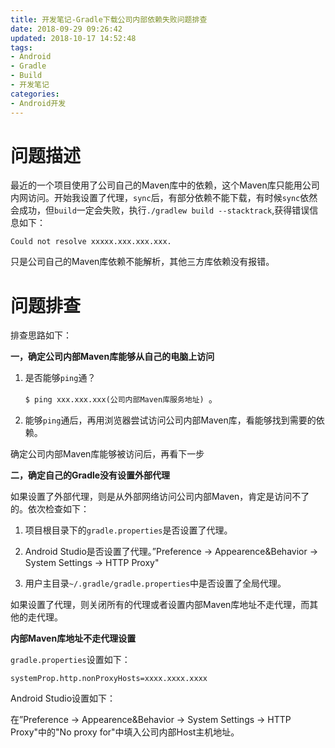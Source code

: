 ```yaml
---
title: 开发笔记-Gradle下载公司内部依赖失败问题排查
date: 2018-09-29 09:26:42
updated: 2018-10-17 14:52:48
tags:
- Android
- Gradle
- Build
- 开发笔记
categories:
- Android开发
---
```




# 问题描述 

最近的一个项目使用了公司自己的Maven库中的依赖，这个Maven库只能用公司内网访问。开始我设置了代理，`sync`后，有部分依赖不能下载，有时候`sync`依然会成功，但`build`一定会失败，执行`./gradlew build --stacktrack`,获得错误信息如下： 

```shell 
Could not resolve xxxxx.xxx.xxx.xxx. 
```

只是公司自己的Maven库依赖不能解析，其他三方库依赖没有报错。 



# 问题排查 

排查思路如下： 

**一，确定公司内部Maven库能够从自己的电脑上访问** 

1. 是否能够`ping`通？ 

   `$ ping xxx.xxx.xxx(公司内部Maven库服务地址) `。 

2. 能够`ping`通后，再用浏览器尝试访问公司内部Maven库，看能够找到需要的依赖。 



确定公司内部Maven库能够被访问后，再看下一步 

**二，确定自己的Gradle没有设置外部代理** 

如果设置了外部代理，则是从外部网络访问公司内部Maven，肯定是访问不了的。依次检查如下： 

1. 项目根目录下的`gradle.properties`是否设置了代理。 

2. Android Studio是否设置了代理。”Preference -> Appearence&Behavior -> System Settings -> HTTP Proxy" 

3. 用户主目录`~/.gradle/gradle.properties`中是否设置了全局代理。 

如果设置了代理，则关闭所有的代理或者设置内部Maven库地址不走代理，而其他的走代理。 



**内部Maven库地址不走代理设置** 

`gradle.properties`设置如下： 

```properties
systemProp.http.nonProxyHosts=xxxx.xxxx.xxxx 
```



Android Studio设置如下： 

在”Preference -> Appearence&Behavior -> System Settings -> HTTP Proxy"中的"No proxy for"中填入公司内部Host主机地址。 